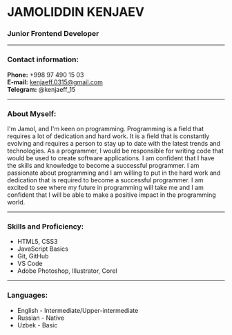 # JAMOLIDDIN KENJAEV
### Junior Frontend Developer

---

### Contact information:

**Phone:** +998 97 490 15 03<br>
**E-mail:**  kenjaeff.0315@gmail.com<br>
**Telegram:** @kenjaeff_15<br>

---

### About Myself:

I'm Jamol, and I'm keen on programming. Programming is a field that requires a lot of dedication and hard work. It is a field that is constantly evolving and requires a person to stay up to date with the latest trends and technologies. As a programmer, I would be responsible for writing code that would be used to create software applications.
I am confident that I have the skills and knowledge to become a successful programmer. I am passionate about programming and I am willing to put in the hard work and dedication that is required to become a successful programmer. I am excited to see where my future in programming will take me and I am confident that I will be able to make a positive impact in the programming world.

---

### Skills and Proficiency:

- HTML5, CSS3
- JavaScript Basics
- Git, GitHub
- VS Code
- Adobe Photoshop, Illustrator, Corel

---

### Languages:

- English \- Intermediate/Upper-intermediate
- Russian \- Native
- Uzbek \- Basic

